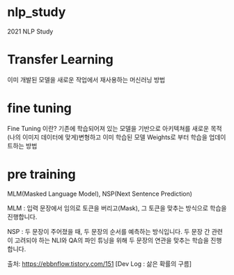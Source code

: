 # nlp_study
2021 NLP Study

# Transfer Learning
이미 개발된 모델을 새로운 작업에서 재사용하는 머신러닝 방법

# fine tuning
Fine Tuning 이란?
기존에 학습되어져 있는 모델을 기반으로 아키텍쳐를 새로운 목적(나의 이미지 데이터에 맞게)변형하고 이미 학습된 모델 Weights로 부터 학습을 업데이트하는 방법

# pre training
MLM(Masked Language Model), NSP(Next Sentence Prediction)

MLM
: 입력 문장에서 임의로 토큰을 버리고(Mask), 그 토큰을 맞추는 방식으로 학습을 진행합니다.

NSP
: 두 문장이 주어졌을 때, 두 문장의 순서를 예측하는 방식입니다. 두 문장 간 관련이 고려되야 하는 NLI와 QA의 파인 튜닝을 위해 두 문장의 연관을 맞추는 학습을 진행합니다.

출처: https://ebbnflow.tistory.com/151 [Dev Log : 삶은 확률의 구름]
